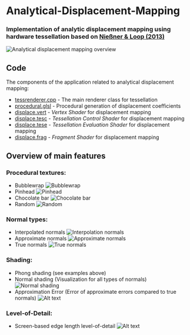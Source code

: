 # Analytical-Displacement-Mapping
### Implementation of analytic displacement mapping using hardware tessellation based on [Nießner & Loop (2013)](https://dl.acm.org/doi/10.1145/2487228.2487234)
![Analytical displacement mapping overview](images/overview-scaled.png)

## Code
The components of the application related to analytical displacement mapping:
- [tessrenderer.cpp](source/renderers/tessrenderer.cpp) - The main renderer class for tessellation
- [procedural.glsl](source/shaders/procedural.glsl) - Procedural generation of displacement coefficients
- [displace.vert](source/shaders/displace.vert) - *Vertex Shader* for displacement mapping
- [displace.tesc](source/shaders/displace.tesc) - *Tessellation Control Shader* for displacement mapping
- [displace.tese](source/shaders/displace.tese) - *Tessellation Evaluation Shader* for displacement mapping
- [displace.frag](source/shaders/displace.frag) - *Fragment Shader* for displacement mapping

## Overview of main features

### Procedural textures:
- Bubblewrap
![Bubblewrap](images/bubblewrap-displacement.png)
- Pinhead
![Pinhead](images/pinhead-displacement.png)
- Chocolate bar
![Chocolate bar](images/chocolatebar-displacement.png)
- Random
![Random](images/random-displacement.png)
### Normal types:
- Interpolated normals
![Interpolation normals](images/interpolated-normals.png)
- Approximate normals
![Approximate normals](images/approximate-normals.png)
- True normals
![True normals](images/true-normals.png)

### Shading:
- Phong shading (see examples above)
- Normal shading (Visualization for all types of normals)
![Normal shading](images/normals-shading.png)
- Approximation Error (Error of approximate errors compared to true normals)
![Alt text](images/approximation-error.png)

### Level-of-Detail:
- Screen-based edge length level-of-detail
![Alt text](images/level-of-detail.png)
